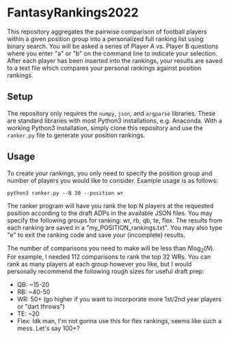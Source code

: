 # FantasyRankings2022
This repository aggregates the pairwise comparison of football players within a given position group into a personalized full ranking list using binary search. You will be asked a series of Player A vs. Player B questions where you enter "a" or "b" on the command line to indicate your selection. After each player has been inserted into the rankings, your results are saved to a text file which compares your personal rankings against position rankings.

## Setup
The repository only requires the ``numpy``, ``json``, and ``argparse`` libraries. These are standard libraries with most Python3 installations, e.g. Anaconda. With a working Python3 installation, simply clone this repository and use the ``ranker.py`` file to generate your position rankings.

## Usage

To create your rankings, you only need to specify the position group and number of players you would like to consider. Example usage is as follows:

```
python3 ranker.py --N 30 --position wr
```

The ranker program will have you rank the top N players at the requested position according to the draft ADPs in the available JSON files. You may specify the following groups for ranking: wr, rb, qb, te, flex. The results from each ranking are saved in a "my_POSITION_rankings.txt". You may also type "e" to exit the ranking code and save your (incomplete) results.

The number of comparisons you need to make will be less than $N\log_2(N)$. For example, I needed 112 comparisons to rank the top 32 WRs. You can rank as many players at each group however you like, but I would personally recommend the following rough sizes for useful draft prep:

* QB: ~15-20
* RB: ~40-50
* WR: 50+ (go higher if you want to incorporate more 1st/2nd year players or "dart throws")
* TE: ~20
* Flex: Idk man, I'm not gonna use this for flex rankings, seems like such a mess. Let's say 100+?
